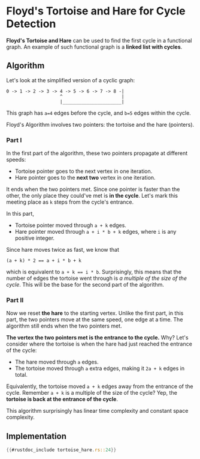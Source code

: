 # Floyd's Tortoise and Hare for Cycle Detection

**Floyd's Tortoise and Hare** can be used to find
the first cycle in a functional graph.
An example of such functional graph is
a **linked list with cycles**.

## Algorithm

Let's look at the simplified version of a cyclic graph:

```
0 -> 1 -> 2 -> 3 -> 4 -> 5 -> 6 -> 7 -> 8 -|
                    ^                      |
                    |______________________|
```

This graph has `a=4` edges before the cycle,
and `b=5` edges within the cycle.

Floyd's Algorithm involves two pointers:
the tortoise and the hare (pointers).

### Part I

In the first part of the algorithm,
these two pointers propagate at different speeds:

* Tortoise pointer goes to the next vertex in one iteration.
* Hare pointer goes to the **next two** vertex in one iteration.

It ends when the two pointers met.
Since one pointer is faster than the other,
the only place they could've met is **in the cycle**.
Let's mark this meeting place as `k` steps from
the cycle's entrance.

In this part,

* Tortoise pointer moved through `a + k` edges.
* Hare pointer moved through `a + i * b + k` edges,
  where `i` is any positive integer.

Since hare moves twice as fast, we know that

```
(a + k) * 2 == a + i * b + k
```

which is equivalent to
`a + k == i * b`. Surprisingly, this means that
the number of edges the tortoise went through
is _a multiple of the size of the cycle_.
This will be the base for the second part of the algorithm.

### Part II

Now we reset **the hare** to the starting vertex.
Unlike the first part, in this part, the two pointers
move at the same speed, one edge at a time.
The algorithm still ends when the two pointers met.

**The vertex the two pointers met is the entrance to the cycle.**
Why? Let's consider where the tortoise is when
the hare had just reached the entrance of the cycle:

* The hare moved through `a` edges.
* The tortoise moved through `a` extra edges,
  making it `2a + k` edges in total.

Equivalently, the tortoise moved `a + k` edges
away from the entrance of the cycle.
Remember `a + k` is a multiple of the size of the cycle?
Yep, the **tortoise is back at the entrance of the cycle**.

This algorithm surprisingly has linear time complexity
and constant space complexity.

## Implementation

```rust
{{#rustdoc_include tortoise_hare.rs::24}}
```
